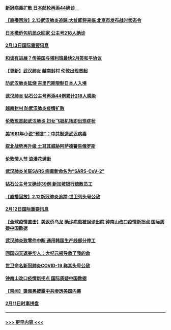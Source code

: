 #### [新冠病毒扩散 日本邮轮再添44确诊　](../pages/prog202/a102776518.md?t=02140402) 
#### [【直播回放】2.13武汉肺炎追踪:大仗即将来临 北京市发布战时状态令](../pages/prog202/a102776399.md?t=02140402) 
#### [日本撤侨包机民众回家 公主号218人确诊](../pages/prog202/a102776346.md?t=02140402) 
#### [2月13日国际重要讯息](../pages/prog202/a102776339.md?t=02140402) 
#### [和谈有进展？传美国与塔利班最快2月签和平协议](../pages/prog202/a102776291.md?t=02140402) 
#### [【更新】武汉肺炎 越南封村 伦敦出现首起](../pages/prog202/a102770740.md?t=02140402) 
#### [防武汉肺炎延烧 吉里巴斯限制日本人入境](../pages/prog202/a102776276.md?t=02140402) 
#### [武汉肺炎 钻石公主号再添44例累计218人感染](../pages/prog202/a102776089.md?t=02140402) 
#### [越南封村 防武汉肺炎疫情扩散](../pages/prog202/a102776214.md?t=02140402) 
#### [伦敦现首起武汉肺炎 妇女飞抵机场即出现症状](../pages/prog202/a102776031.md?t=02140402) 
#### [美1981年小说“预言”：中共制造武汉病毒](../pages/prog202/a102775980.md?t=02140402) 
#### [叙北战势再升级 土耳其威胁阿萨德警告俄罗斯](../pages/prog202/a102775904.md?t=02140402) 
#### [伦敦情人节 浪漫花满街](../pages/prog202/a102775786.md?t=02140402) 
#### [武汉肺炎关联SARS 病毒新命名为“SARS-CoV-2”](../pages/prog202/a102775719.md?t=02140402) 
#### [钻石公主号又确诊39例 新加坡银行疏散员工](../pages/prog202/a102775691.md?t=02140402) 
#### [【直播回放】2.12新冠肺炎追踪:世卫列头号公敌](../pages/prog202/a102775541.md?t=02140402) 
#### [2月12日国际重要讯息](../pages/prog202/a102775437.md?t=02140402) 
#### [【全球疫情直击】美返侨乌龙 确诊病患被误诊出院 钟南山改口疫情新拐点 国际质疑中国数据](../pages/prog202/a102775378.md?t=02140402) 
#### [武汉肺炎致零件中断 通用韩国生产线部分停工](../pages/prog202/a102775365.md?t=02140402) 
#### [回国四天返美华人：大纪元报导救了我的命](../pages/prog202/a102775342.md?t=02140402) 
#### [世卫命名新冠肺炎COVID-19 称其头号公敌](../pages/prog202/a102775196.md?t=02140402) 
#### [钟南山改口疫情新拐点 国际质疑中国数据](../pages/prog202/a102775178.md?t=02140402) 
#### [【禁闻】蓬佩奥披露中共渗透美国内幕](../pages/prog202/a102775129.md?t=02140402) 
#### [2月11日时事拼盘](../pages/prog202/a102775140.md?t=02140402) 

----
#### [ >>> 更早内容 <<< ](../indexes/prog202-earlier.md)
